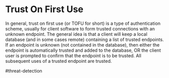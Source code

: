 # Trust On First Use

In general, trust on first use (or TOFU for short) is a type of authentication scheme, usually for client software to form trusted connections with an unknown endpoint. The general idea is that a client will keep a local database (and in some cases remote) containing a list of trusted endpoints. If an endpoint is unknown (not contained in the database), then either the endpoint is automatically trusted and added to the database, OR the client user is prompted to confirm that the endpoint is to be trusted. All subsequent uses of a trusted endpoint are trusted.

#threat-detection
